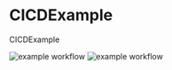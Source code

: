 # CICDExample
CICDExample

![example workflow](https://github.com/pramahaditamaputra-ralali/CICDExample/actions/workflows/android.yml/badge.svg)
![example workflow](https://github.com/pramahaditamaputra-ralali/CICDExample/actions/workflows/codequality.yml/badge.svg)

